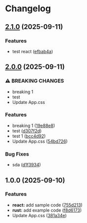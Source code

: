 # Changelog

## [2.1.0](https://github.com/aa1z3zz/release-please-monorepo-example/compare/hello-react@v2.0.0...hello-react@v2.1.0) (2025-09-11)


### Features

* test react ([efbab4a](https://github.com/aa1z3zz/release-please-monorepo-example/commit/efbab4a13b185f9eaf5c8b342a5921d5c186d36c))

## [2.0.0](https://github.com/aa1z3zz/release-please-monorepo-example/compare/hello-react@v1.0.0...hello-react@v2.0.0) (2025-09-11)


### ⚠ BREAKING CHANGES

* breaking 1
* test
* Update App.css

### Features

* breaking 1 ([19e88e8](https://github.com/aa1z3zz/release-please-monorepo-example/commit/19e88e8e355650e88f891e21e9a0213c6cc8a96d))
* test ([d307f2d](https://github.com/aa1z3zz/release-please-monorepo-example/commit/d307f2d601d2c6962e43170496b76e838ddeda48))
* test 1 ([bcc4d92](https://github.com/aa1z3zz/release-please-monorepo-example/commit/bcc4d92d146a26dd177b97b8e1325d38401aad1d))
* Update App.css ([54bd726](https://github.com/aa1z3zz/release-please-monorepo-example/commit/54bd7264958fb0c057ffca2a51c0483f3d7c9d18))


### Bug Fixes

* sda ([d1f3934](https://github.com/aa1z3zz/release-please-monorepo-example/commit/d1f393459d8fac291473ca49f4ad999ac20cafec))

## 1.0.0 (2025-09-10)


### Features

* **react:** add sample code ([755d213](https://github.com/aa1z3zz/release-please-monorepo-example/commit/755d2133dde08b8e1aeb2012256ee58b934fc346))
* **rust:** add example code ([f8d6173](https://github.com/aa1z3zz/release-please-monorepo-example/commit/f8d61736e63e4c1baf1d881c50556fa0ba6829d0))
* Update App.css ([381a34e](https://github.com/aa1z3zz/release-please-monorepo-example/commit/381a34ea34e7005e9d4af7f770655edcf2f58ca1))
